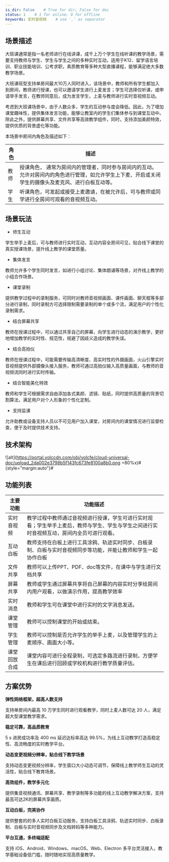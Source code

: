 ```yaml
---
is_dir: False    # True for dir; False for doc
status: 1    # 1 for online; 0 for offline
keywords: 实时音视频    # use ',' as separator
---
```


## 场景描述

大班课通常是指一名老师进行在线讲课，成千上万个学生在线听课的教学场景，需要支持教师与学生、学生与学生之间的多种实时互动，适用于K12、留学语言培训、职业技能培训、公考求职，素质教育等多种大型直播课程，能够满足绝大多数教学场景。

大班课班型支持单房间最大10万人同时进入，该场景中，教师和所有学生都加入到房间，教师进行授课，也可以邀请学生进行上麦发言；学生可选择仅听课，或申请举手发言，在教师同意后，成为发言学生，上麦与教师进行实时音视频互动。

考虑到大班课场景中，由于人数众多，学生的互动参与度会降低。因此，为了增加课堂趣味性，提供集体发言功能，能够让教室内的学生们集体参与到课堂互动中。除此之外，提供屏幕共享、文件共享等高效教学组件，同时，支持添加美颜特效，提供优质的背景虚化等功能。

本场景中房间内角色及描述如下：

| 角色|描述 |
|---|---|
|教师 |授课角色， 通常为房间内的管理者，同时参与房间内的互动。允许对房间内的角色进行管理，如允许学生上下麦、开启或关闭学生的摄像头及麦克风、进行白板互动等。 |
|学生 |听课角色，可发起或接受上麦邀请，在被允许后，可与教师或同学进行全房间可观看的音视频互动。 |



## 场景玩法

* 师生互动

学生举手上麦后，可与教师进行实时互动，互动内容全房间可见，贴合线下课堂的真实授课场景，提升线上教学的课堂质量。
	
* 集体发言

教师允许多个学生同时发言，如进行小组讨论、集体朗诵等场景，对齐线上教学的小组合作场景。
* 课堂录制

提供教学过程中的录制服务，可同时对教师音视频画面、课件画面、聊天框等多部分进行录制，同时录制方可选择限制需要录制的单个或多个流，满足用户的个性化录制需求。

* 结合屏幕共享

教师在授课过程中，可以通过共享自己的屏幕，向学生进行动态的演示教学，更好地增加教学的实时性、规范性，规避了因歧义造成的教学失误。
* 结合高拍仪

教师在授课过程中，可能需要传输高清晰度、高实时性的外摄画面，火山引擎实时音视频提供外部摄像头接入服务，教师可通过高拍仪输入高质量画面，与教师的音视频流同时进行实时传输。

* 结合智能美化特效

教师和学生可根据需求自由添加各式美颜、滤镜、贴纸，同时提供高质量的背景切割算法，满足用户对个人形象的个性化定制。

* 支持监课

允许助教或设备支持人员以不可见用户加入课堂，对房间内的课堂情况进行监督检查，便于及时提供技术支持。


## 技术架构

![alt](https://portal.volccdn.com/obj/volcfe/cloud-universal-doc/upload_2da002e3798b5f143fc673fe8100a8b0.png =80%x)#{style="margin:auto"}#


## 功能列表

| **主要功能** | **功能描述** |
| --- | --- |
| 实时音视频 | 教学过程中教师通过音视频进行授课，学生可进行实时观看；学生举手上麦后，教师与学生、学生与学生之间进行实时音视频互动，房间内全员可进行观看。 |
| 互动白板 | 教师支持在白板上进行工具涂鸦、轨迹实时同步、白板录制、白板与实时音视频同步等功能，并能让教师和学生一起协作白板 |
| 文件共享 | 教师可以上传PPT、PDF、doc等文件，在课中与学生进行文档共享 |
| 屏幕共享 | 教师或学生通过屏幕共享将自己屏幕的内容实时分享给房间内用户观看，以做演示作用，提高教学效率 |
| 实时消息 | 教师和学生可在课堂中进行实时的文字消息发送。 |
| 课堂管理 | 教师可以控制课堂的开始或结束。 |
| 学生管理 | 教师可以控制是否允许学生的举手上麦，以及管理学生的上麦顺序、画面大小等。 |
| 课堂回放合成 | 课堂内容可进行全程录制，可选定多路流进行录制，方便学生在课后进行回顾或学校机构进行教学质量评估。 |



## 方案优势

**弹性网络框架，超高人数支持**

支持单房间内最高 10 万学生同时进行观看教学，同时上麦人数可达 20 人，满足超大型课堂教学需求。
		

**稳定可靠，高品质教育**

5 s 进房成功率及 400 ms 延迟达标率高达 99.5%，为线上互动教学打造高稳定性、高流畅度的实时教学平台。
		
**动态变更视频分辨率，贴合线下教学场景**

支持动态变更视频分辨率，学生窗口大小动态可调节，保障线上教学师生互动的灵活性，贴合线下教育场景。
		

**高效组件，教学多元化**

提供集音视频通讯、屏幕共享、教学录制等多功能的线上互动教学解决方案，支持最高可达2K的屏幕共享画质。
		

**互动白板，完美协作**

提供整套的的多人实时白板互动服务，支持白板工具涂鸦、轨迹实时同步、白板录制、白板与实时音视频同步及文档转码等多种能力。

**平台互通，多终端适配**

支持 iOS、Android、Windows、macOS、Web、Electron 多平台灵活接入，教学基础设备低门槛，随时随地实现高质量教学。
